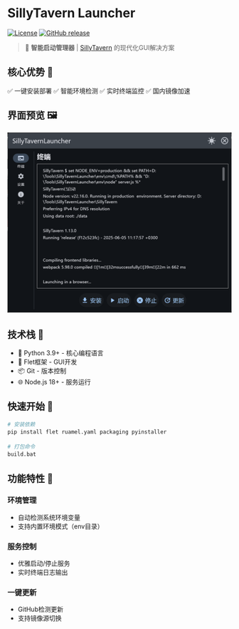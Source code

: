 # SillyTavern Launcher

[![License](https://img.shields.io/github/license/LingyeSoul/SillyTavernLauncher)](LICENSE) [![GitHub release](https://img.shields.io/github/v/release/LingyeSoul/SillyTavernLauncher)](https://github.com/LingyeSoul/SillyTavernLauncher/releases)

> 🧠 **智能启动管理器** | [SillyTavern](https://github.com/SillyTavern/SillyTavern) 的现代化GUI解决方案

## 核心优势 💎

✅ 一键安装部署
✅ 智能环境检测
✅ 实时终端监控
✅ 国内镜像加速

## 界面预览 🖼️

<div align="center">
  <img src="https://github.com/LingyeSoul/SillyTavernLauncher/raw/main/doc/main.png" alt="主界面" width="800"/>
</div>

## 技术栈 🧰

- 🐍 Python 3.9+ - 核心编程语言
- 🎨 Flet框架 - GUI开发
- 📦 Git - 版本控制
- 🌐 Node.js 18+ - 服务运行

## 快速开始 🚀

```bash
# 安装依赖
pip install flet ruamel.yaml packaging pyinstaller

# 打包命令
build.bat
```

## 功能特性 🌟

### 环境管理
- 自动检测系统环境变量
- 支持内置环境模式（env目录）

### 服务控制
- 优雅启动/停止服务
- 实时终端日志输出

### 一键更新
- GitHub检测更新
- 支持镜像源切换
